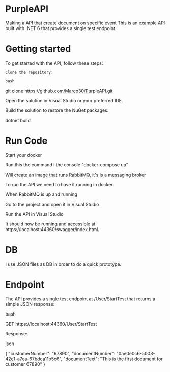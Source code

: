 # PurpleAPI
Making a API that create document on specific event 
This is an example API built with .NET 6 that provides a single test endpoint.

# Getting started

To get started with the API, follow these steps:

    Clone the repository:

    bash

git clone https://github.com/Marco30/PurpleAPI.git

Open the solution in Visual Studio or your preferred IDE.

Build the solution to restore the NuGet packages:

dotnet build

# Run Code

Start your docker

Run this the command i the console "docker-compose up" 

Will create an image that runs RabbitMQ, it's is a messaging broker

To run the API we need to have it running in docker. 

When RabbitMQ is up and running

Go to the project and open it in Visual Studio 

Run the API in Visual Studio 

It should now be running and accessible at https://localhost:44360/swagger/index.html.

# DB
I use JSON files as DB in order to do a quick prototype.

# Endpoint

The API provides a single test endpoint at /User/StartTest that returns a simple JSON response:

bash

GET https://localhost:44360/User/StartTest

Response:

json

{
  "customerNumber": "67890",
  "documentNumber": "0ae0e0c6-5003-42e1-a7ea-67bdea11b5c6",
  "documentText": "This is the first document for customer 67890"
}


